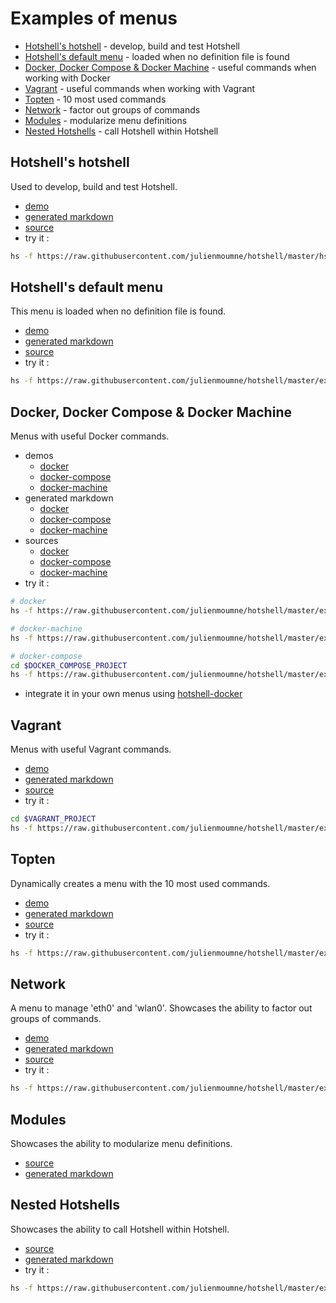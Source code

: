# Examples of menus

  - [Hotshell's hotshell](#hotshells-hotshell) - develop, build and test Hotshell
  - [Hotshell's default menu](#hotshells-default-menu) - loaded when no definition file is found
  - [Docker, Docker Compose & Docker Machine](#docker-docker-compose--docker-machine) - useful commands when working with Docker
  - [Vagrant](#vagrant) - useful commands when working with Vagrant
  - [Topten](#topten) - 10 most used commands
  - [Network](#network) - factor out groups of commands
  - [Modules](#modules) - modularize menu definitions
  - [Nested Hotshells](#nested-hotshells) - call Hotshell within Hotshell

## Hotshell's hotshell

Used to develop, build and test Hotshell.

  - [demo](http://julienmoumne.github.io/hotshell/demos/hs.js.html)
  - [generated markdown](../COMMANDS.md)
  - [source](../hs.js)
  - try it :
```bash
hs -f https://raw.githubusercontent.com/julienmoumne/hotshell/master/hs.js
```

## Hotshell's default menu

This menu is loaded when no definition file is found.

  - [demo](http://julienmoumne.github.io/hotshell/demos/default.hs.js.html)
  - [generated markdown](./default/default.hs.js.md)
  - [source](./default/default.hs.js)
  - try it :
```bash
hs -f https://raw.githubusercontent.com/julienmoumne/hotshell/master/examples/default/default.hs.js
```

## Docker, Docker Compose & Docker Machine

Menus with useful Docker commands.

  - demos
    * [docker](http://julienmoumne.github.io/hotshell/demos/docker.hs.js.html)
    * [docker-compose](http://julienmoumne.github.io/hotshell/demos/docker-compose.hs.js.html)
    * [docker-machine](http://julienmoumne.github.io/hotshell/demos/docker-machine.hs.js.html)
  - generated markdown
    * [docker](./docker/docker.hs.js.md)
    * [docker-compose](./docker/docker-compose.hs.js.md)
    * [docker-machine](./docker/docker-machine.hs.js.md)
  - sources
    * [docker](./docker/docker.hs.js)
    * [docker-compose](./docker/docker-compose.hs.js)
    * [docker-machine](./docker/docker-machine.hs.js)
  - try it :
```bash
# docker
hs -f https://raw.githubusercontent.com/julienmoumne/hotshell/master/examples/docker/docker.hs.js

# docker-machine
hs -f https://raw.githubusercontent.com/julienmoumne/hotshell/master/examples/docker/docker-machine.hs.js

# docker-compose
cd $DOCKER_COMPOSE_PROJECT
hs -f https://raw.githubusercontent.com/julienmoumne/hotshell/master/examples/docker/docker-compose.hs.js
```
  - integrate it in your own menus using [hotshell-docker](https://github.com/julienmoumne/hotshell-docker)

## Vagrant

Menus with useful Vagrant commands.

  - [demo](http://julienmoumne.github.io/hotshell/demos/vagrant.hs.js.html)
  - [generated markdown](./vagrant/vagrant.hs.js.md)
  - [source](./vagrant/vagrant.hs.js)
  - try it :
```bash
cd $VAGRANT_PROJECT
hs -f https://raw.githubusercontent.com/julienmoumne/hotshell/master/examples/vagrant/vagrant.hs.js
```

## Topten

Dynamically creates a menu with the 10 most used commands.

  - [demo](http://julienmoumne.github.io/hotshell/demos/topten.hs.js.html)
  - [generated markdown](./topten/topten.hs.js.md)
  - [source](./topten/topten.hs.js)
  - try it :
```bash
hs -f https://raw.githubusercontent.com/julienmoumne/hotshell/master/examples/topten/topten.hs.js
```

## Network

A menu to manage 'eth0' and 'wlan0'. Showcases the ability to factor out groups of commands.

  - [demo](http://julienmoumne.github.io/hotshell/demos/network.hs.js.html)
  - [generated markdown](./network/network.hs.js.md)
  - [source](./network/network.hs.js)
  - try it :
```bash
hs -f https://raw.githubusercontent.com/julienmoumne/hotshell/master/examples/network/network.hs.js
```

## Modules

Showcases the ability to modularize menu definitions.

  - [source](./modules)
  - [generated markdown](./modules/modules.hs.js.md)

## Nested Hotshells

Showcases the ability to call Hotshell within Hotshell.

  - [source](./nested/nested.hs.js)
  - [generated markdown](./nested/nested.hs.js.md)
  - try it :
```bash
hs -f https://raw.githubusercontent.com/julienmoumne/hotshell/master/examples/nested/nested.hs.js
```